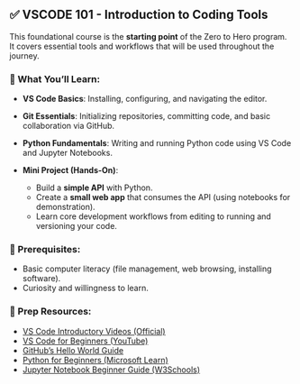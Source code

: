 ## ✅ **VSCODE 101 - Introduction to Coding Tools**

This foundational course is the **starting point** of the Zero to Hero program. It covers essential tools and workflows that will be used throughout the journey.

### 📘 What You’ll Learn:

* **VS Code Basics**: Installing, configuring, and navigating the editor.
* **Git Essentials**: Initializing repositories, committing code, and basic collaboration via GitHub.
* **Python Fundamentals**: Writing and running Python code using VS Code and Jupyter Notebooks.
* **Mini Project (Hands-On)**:

  * Build a **simple API** with Python.
  * Create a **small web app** that consumes the API (using notebooks for demonstration).
  * Learn core development workflows from editing to running and versioning your code.

### 🧰 Prerequisites:

* Basic computer literacy (file management, web browsing, installing software).
* Curiosity and willingness to learn.

### 🚀 Prep Resources:

* [VS Code Introductory Videos (Official)](https://code.visualstudio.com/docs/getstarted/introvideos)
* [VS Code for Beginners (YouTube)](https://www.youtube.com/watch?v=fnPhJHN0jTE)
* [GitHub’s Hello World Guide](https://guides.github.com/activities/hello-world/)
* [Python for Beginners (Microsoft Learn)](https://learn.microsoft.com/en-us/training/modules/intro-to-python/)
* [Jupyter Notebook Beginner Guide (W3Schools)](https://www.w3schools.com/python/python_jupyter.asp)